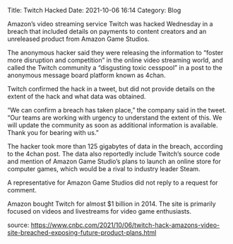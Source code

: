 Title: Twitch Hacked
Date: 2021-10-06 16:14
Category: Blog

Amazon’s video streaming service Twitch was hacked Wednesday in a breach that included details on payments to content creators and an unreleased product from Amazon Game Studios.

The anonymous hacker said they were releasing the information to “foster more disruption and competition” in the online video streaming world, and called the Twitch community a “disgusting toxic cesspool” in a post to the anonymous message board platform known as 4chan.

Twitch confirmed the hack in a tweet, but did not provide details on the extent of the hack and what data was obtained.

“We can confirm a breach has taken place,” the company said in the tweet. “Our teams are working with urgency to understand the extent of this. We will update the community as soon as additional information is available. Thank you for bearing with us.”

The hacker took more than 125 gigabytes of data in the breach, according to the 4chan post. The data also reportedly include Twitch’s source code and mention of Amazon Game Studio’s plans to launch an online store for computer games, which would be a rival to industry leader Steam.

A representative for Amazon Game Studios did not reply to a request for comment.

Amazon bought Twitch for almost $1 billion in 2014. The site is primarily focused on videos and livestreams for video game enthusiasts.


source: https://www.cnbc.com/2021/10/06/twitch-hack-amazons-video-site-breached-exposing-future-product-plans.html